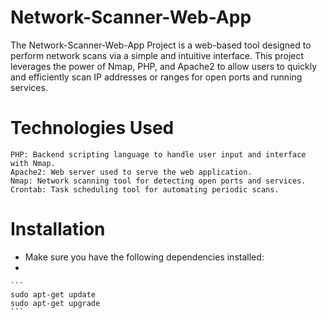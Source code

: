 # Network-Scanner-Web-App

The Network-Scanner-Web-App Project is a web-based tool designed to perform network scans via a simple and intuitive interface. This project leverages the power of Nmap, PHP, and Apache2 to allow users to quickly and efficiently scan IP addresses or ranges for open ports and running services.

# Technologies Used

    PHP: Backend scripting language to handle user input and interface with Nmap.
    Apache2: Web server used to serve the web application.
    Nmap: Network scanning tool for detecting open ports and services.
    Crontab: Task scheduling tool for automating periodic scans.

# Installation

   - Make sure you have the following dependencies installed:
   - 
    ```
    sudo apt-get update
    sudo apt-get upgrade
    ```
    
    
    
